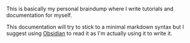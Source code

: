 This is basically my personal braindump where I write tutorials and documentation for myself.

This documentation will try to stick to a minimal markdown syntax but I suggest using [Obsidian](obsidian.md) to read it as I'm actually using it to write it.